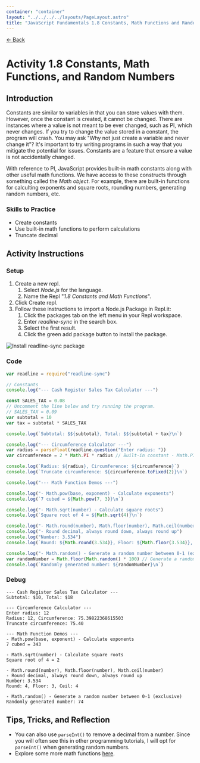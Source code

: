 ```yaml
---
container: "container"
layout: "../../../../layouts/PageLayout.astro"
title: "JavaScript Fundamentals 1.8 Constants, Math Functions and Random Numbers"
---
```


[← Back](/courses/javascript-fundamentals/)

# Activity 1.8 Constants, Math Functions, and Random Numbers

## Introduction

Constants are similar to variables in that you can store values with them. However, once the constant is created, it cannot be changed. There are instances where a value is not meant to be ever changed, such as PI, which never changes. If you try to change the value stored in a constant, the program will crash. You may ask "Why not just create a variable and never change it"? It's important to try writing programs in such a way that you mitigate the potential for issues. Constants are a feature that ensure a value is not accidentally changed.

With reference to PI, JavaScript provides built-in math constants along with other useful math functions. We have access to these constructs through something called the _Math object_. For example, there are built-in functions for calculting exponents and square roots, rounding numbers, generating random numbers, etc.

### Skills to Practice

- Create constants
- Use built-in math functions to perform calculations
- Truncate decimal

## Activity Instructions

### Setup

1. Create a new repl.
   1. Select _Node.js_ for the language.
   2. Name the Repl "_1.8 Constants and Math Functions_".
2. Click Create repl.
3. Follow these instructions to import a Node.js Package in Repl.it:
   1. Click the packages tab on the left menu in your Repl workspace.
   2. Enter _readline-sync_ in the search box.
   3. Select the first result.
   4. Click the green add package button to install the package.

![Install readline-sync package](/assets/img/javascript/js-install-npm-package-repl.gif)

### Code

```javascript
var readline = require("readline-sync")

// Constants
console.log("--- Cash Register Sales Tax Calculator ---")

const SALES_TAX = 0.08
// Uncomment the line below and try running the program.
// SALES_TAX = 0.09
var subtotal = 10
var tax = subtotal * SALES_TAX

console.log(`Subtotal: $${subtotal}, Total: $${subtotal + tax}\n`)

console.log("--- Circumference Calculator ---")
var radius = parseFloat(readline.question("Enter radius: "))
var circumference = 2 * Math.PI * radius // Built-in constant - Math.PI

console.log(`Radius: ${radius}, Circumference: ${circumference}`)
console.log(`Truncate circumference: ${circumference.toFixed(2)}\n`)

console.log("--- Math Function Demos ---")

console.log("- Math.pow(base, exponent) - Calculate exponents")
console.log(`7 cubed = ${Math.pow(7, 3)}\n`)

console.log("- Math.sqrt(number) - Calculate square roots")
console.log(`Square root of 4 = ${Math.sqrt(4)}\n`)

console.log("- Math.round(number), Math.floor(number), Math.ceil(number)")
console.log("- Round decimal, always round down, always round up")
console.log("Number: 3.534")
console.log(`Round: ${Math.round(3.534)}, Floor: ${Math.floor(3.534)}, Ceil: ${Math.ceil(3.534)}\n`)

console.log("- Math.random() - Generate a random number between 0-1 (exclusive)")
var randomNumber = Math.floor(Math.random() * 100) // Generate a random number from 0-99
console.log(`Randomly generated number: ${randomNumber}\n`)
```

### Debug

```
--- Cash Register Sales Tax Calculator ---
Subtotal: $10, Total: $18

--- Circumference Calculator ---
Enter radius: 12
Radius: 12, Circumference: 75.39822368615503
Truncate circumference: 75.40

--- Math Function Demos ---
- Math.pow(base, exponent) - Calculate exponents
7 cubed = 343

- Math.sqrt(number) - Calculate square roots
Square root of 4 = 2

- Math.round(number), Math.floor(number), Math.ceil(number)
- Round decimal, always round down, always round up
Number: 3.534
Round: 4, Floor: 3, Ceil: 4

- Math.random() - Generate a random number between 0-1 (exclusive)
Randomly generated number: 74
```

## Tips, Tricks, and Reflection

- You can also use `parseInt()` to remove a decimal from a number. Since you will often see this in other programming tutorials, I will opt for `parseInt()` when generating random numbers.
- Explore some more math functions [here](https://developer.mozilla.org/en-US/docs/Web/JavaScript/Reference/Global_Objects/Math).
